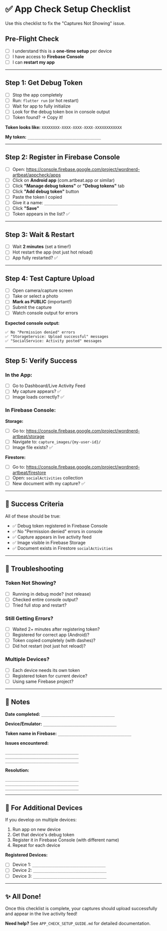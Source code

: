 # ✅ App Check Setup Checklist

Use this checklist to fix the "Captures Not Showing" issue.

## Pre-Flight Check

- [ ] I understand this is a **one-time setup** per device
- [ ] I have access to **Firebase Console**
- [ ] I can **restart my app**

---

## Step 1: Get Debug Token

- [ ] Stop the app completely
- [ ] Run: `flutter run` (or hot restart)
- [ ] Wait for app to fully initialize
- [ ] Look for the debug token box in console output
- [ ] Token found? → Copy it!

**Token looks like:** `XXXXXXXX-XXXX-XXXX-XXXX-XXXXXXXXXXXX`

**My token:** `_________________________________`

---

## Step 2: Register in Firebase Console

- [ ] Open: https://console.firebase.google.com/project/wordnerd-artbeat/appcheck/apps
- [ ] Click on **Android app** (com.artbeat.app or similar)
- [ ] Click **"Manage debug tokens"** or **"Debug tokens"** tab
- [ ] Click **"Add debug token"** button
- [ ] Paste the token I copied
- [ ] Give it a name: `_________________________________`
- [ ] Click **"Save"**
- [ ] Token appears in the list? ✅

---

## Step 3: Wait & Restart

- [ ] Wait **2 minutes** (set a timer!)
- [ ] Hot restart the app (not just hot reload)
- [ ] App fully restarted? ✅

---

## Step 4: Test Capture Upload

- [ ] Open camera/capture screen
- [ ] Take or select a photo
- [ ] **Mark as PUBLIC** (important!)
- [ ] Submit the capture
- [ ] Watch console output for errors

**Expected console output:**

```
✅ No "Permission denied" errors
✅ "StorageService: Upload successful" messages
✅ "SocialService: Activity posted" messages
```

---

## Step 5: Verify Success

### In the App:

- [ ] Go to Dashboard/Live Activity Feed
- [ ] My capture appears? ✅
- [ ] Image loads correctly? ✅

### In Firebase Console:

**Storage:**

- [ ] Go to: https://console.firebase.google.com/project/wordnerd-artbeat/storage
- [ ] Navigate to: `capture_images/{my-user-id}/`
- [ ] Image file exists? ✅

**Firestore:**

- [ ] Go to: https://console.firebase.google.com/project/wordnerd-artbeat/firestore
- [ ] Open: `socialActivities` collection
- [ ] New document with my capture? ✅

---

## 🎉 Success Criteria

All of these should be true:

- ✅ Debug token registered in Firebase Console
- ✅ No "Permission denied" errors in console
- ✅ Capture appears in live activity feed
- ✅ Image visible in Firebase Storage
- ✅ Document exists in Firestore `socialActivities`

---

## 🔧 Troubleshooting

### Token Not Showing?

- [ ] Running in debug mode? (not release)
- [ ] Checked entire console output?
- [ ] Tried full stop and restart?

### Still Getting Errors?

- [ ] Waited 2+ minutes after registering token?
- [ ] Registered for correct app (Android)?
- [ ] Token copied completely (with dashes)?
- [ ] Did hot restart (not just hot reload)?

### Multiple Devices?

- [ ] Each device needs its own token
- [ ] Registered token for current device?
- [ ] Using same Firebase project?

---

## 📝 Notes

**Date completed:** `_________________________________`

**Device/Emulator:** `_________________________________`

**Token name in Firebase:** `_________________________________`

**Issues encountered:**

```
_________________________________
_________________________________
_________________________________
```

**Resolution:**

```
_________________________________
_________________________________
_________________________________
```

---

## 🔄 For Additional Devices

If you develop on multiple devices:

1. Run app on new device
2. Get that device's debug token
3. Register it in Firebase Console (with different name)
4. Repeat for each device

**Registered Devices:**

- [ ] Device 1: `_________________________________`
- [ ] Device 2: `_________________________________`
- [ ] Device 3: `_________________________________`

---

## ✨ All Done!

Once this checklist is complete, your captures should upload successfully and appear in the live activity feed!

**Need help?** See `APP_CHECK_SETUP_GUIDE.md` for detailed documentation.
